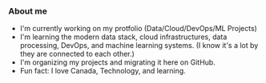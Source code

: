 ### About me

- I'm currently working on my protfolio (Data/Cloud/DevOps/ML Projects)
- I'm learning the modern data stack, cloud infrastructures, data processing, DevOps, and machine learning systems. (I know it's a lot by they are connected to each other.)
- I'm organizing my projects and migrating it here on GitHub.
- Fun fact: I love Canada, Technology, and learning.

<!--
**Mregojos/MRegojos** is a ✨ _special_ ✨ repository because its `README.md` (this file) appears on your GitHub profile.

Here are some ideas to get you started:

- 🔭 I’m currently working on ...
- 🌱 I’m currently learning ...
- 👯 I’m looking to collaborate on ...
- 🤔 I’m looking for help with ...
- 💬 Ask me about ...
- 📫 How to reach me: ...
- 😄 Pronouns: ...
- ⚡ Fun fact: ...
-->
